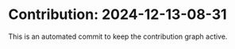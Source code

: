 # Contribution: 2024-12-13-08-31
This is an automated commit to keep the contribution graph active.
